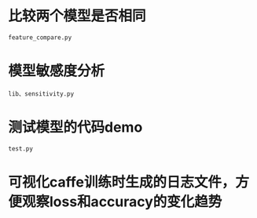 # 比较两个模型是否相同
	feature_compare.py 

# 模型敏感度分析
	lib、sensitivity.py

# 测试模型的代码demo
	test.py

# 可视化caffe训练时生成的日志文件，方便观察loss和accuracy的变化趋势
